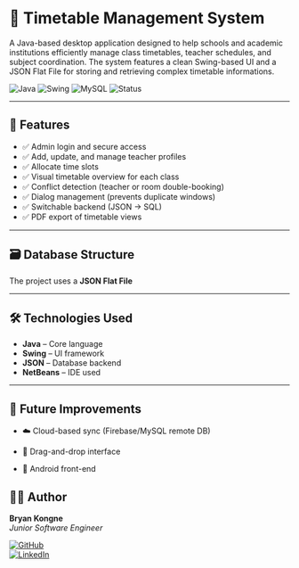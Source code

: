 # 📘 Timetable Management System

A Java-based desktop application designed to help schools and academic institutions efficiently manage class timetables, teacher schedules,  and subject coordination. The system features a clean Swing-based UI and a JSON Flat File for storing and retrieving complex timetable informations.

![Java](https://img.shields.io/badge/Java-ED8B00?style=for-the-badge&logo=java&logoColor=white)
![Swing](https://img.shields.io/badge/Swing-333333?style=for-the-badge&logo=java&logoColor=white)
![MySQL](https://img.shields.io/badge/MySQL-00758F?style=for-the-badge&logo=mysql&logoColor=white)
![Status](https://img.shields.io/badge/status-In_Progress_(60%25)-orange)

---

## 🚀 Features

- ✅ Admin login and secure access
- ✅ Add, update, and manage teacher profiles
- ✅ Allocate time slots
- ✅ Visual timetable overview for each class
- ✅ Conflict detection (teacher or room double-booking)
- ✅ Dialog management (prevents duplicate windows)
- ✅ Switchable backend (JSON → SQL)
- ✅ PDF export of timetable views

---

## 🗃️ Database Structure

The project uses a **JSON Flat File**

---

## 🛠️ Technologies Used

- **Java** – Core language
- **Swing** – UI framework
- **JSON** – Database backend
- **NetBeans** – IDE used

---

## 📌 Future Improvements

- ☁️ Cloud-based sync (Firebase/MySQL remote DB)

- 📆 Drag-and-drop interface

- 📱 Android front-end

## 🙋‍♂️ Author

**Bryan Kongne**  
*Junior Software Engineer*  

[![GitHub](https://img.shields.io/badge/GitHub-100000?style=for-the-badge&logo=github&logoColor=white)](https://github.com/Miguel-Bryan)  
[![LinkedIn](https://img.shields.io/badge/LinkedIn-0077B5?style=for-the-badge&logo=linkedin&logoColor=white)](https://linkedin.com/in/bryan-meupi-45b526313)  
